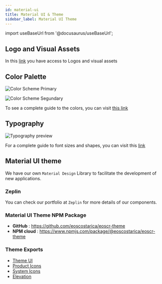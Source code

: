 ```yaml
---
id: material-ui
title: Material UI & Theme
sidebar_label: Material UI Theme
---
```


import useBaseUrl from '@docusaurus/useBaseUrl';

## Logo and Visual Assets

In this [link](https://github.com/eoscostarica/design-assets) you have access to Logos and visual assets

## Color Palette

![Color Scheme Primary](/img/OSS_screnshots/EOSCR_Color_Scheme_Primary.webp)

![Color Scheme Segundary](/img/OSS_screnshots/EOSCR_Color_Scheme_Secondary.webp)

To see a complete guide to the colors, you can visit [this link](https://github.com/eoscostarica/eoscr-mui-library/blob/master/exports/Color_Scheme.pdf)

## Typography

![Typography preview](/img/OSS_screnshots/EOSCR_Typography_Scale.webp)

For a complete guide to font sizes and shapes, you can visit this [link](https://github.com/eoscostarica/eoscr-mui-library/blob/master/exports/Typography_Scale.pdf)

## Material UI theme

We have our own `Material Design` Library to facilitate the development of new applications.

### Zeplin

You can check our portfolio at `Zeplin` for more details of our components.

### Material UI Theme NPM Package

- **GitHub** : https://github.com/eoscostarica/eoscr-theme
- **NPM cloud** : https://www.npmjs.com/package/@eoscostarica/eoscr-theme

### Theme Exports
- [Theme UI](https://github.com/eoscostarica/eoscr-mui-library/blob/master/exports/Theme_UI.pdf)
- [Product Icons](https://github.com/eoscostarica/eoscr-mui-library/blob/master/exports/System_Icons.pdf)
- [System Icons](https://github.com/eoscostarica/eoscr-mui-library/blob/master/exports/Color_Scheme.pdf)
- [Elevation](https://github.com/eoscostarica/eoscr-mui-library/blob/master/exports/Elevation.pdf)
